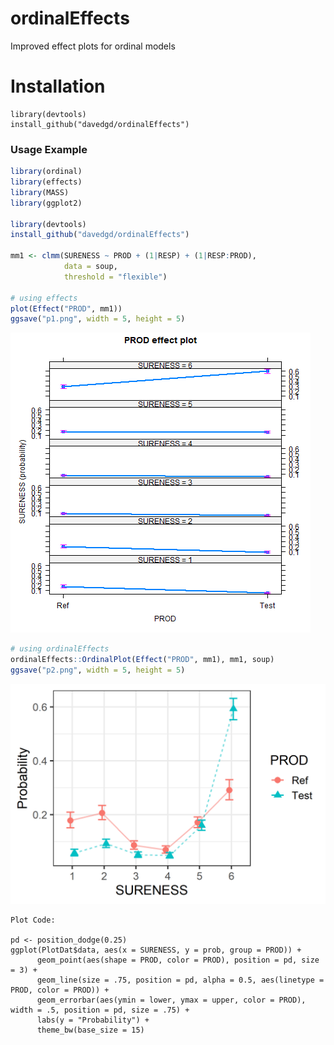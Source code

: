 # ordinalEffects
Improved effect plots for ordinal models

# Installation

```
library(devtools)
install_github("davedgd/ordinalEffects")
```

### Usage Example

``` r
library(ordinal)
library(effects)
library(MASS)
library(ggplot2)

library(devtools)
install_github("davedgd/ordinalEffects")

mm1 <- clmm(SURENESS ~ PROD + (1|RESP) + (1|RESP:PROD), 
            data = soup, 
            threshold = "flexible")

# using effects
plot(Effect("PROD", mm1))
ggsave("p1.png", width = 5, height = 5)
```
![effects](plots/p1.png?raw=true "effects")

``` r
# using ordinalEffects
ordinalEffects::OrdinalPlot(Effect("PROD", mm1), mm1, soup)
ggsave("p2.png", width = 5, height = 5)
```
![ordinalEffects](plots/p2.png?raw=true "ordinalEffects")
```
Plot Code:

pd <- position_dodge(0.25)
ggplot(PlotDat$data, aes(x = SURENESS, y = prob, group = PROD)) +
      geom_point(aes(shape = PROD, color = PROD), position = pd, size = 3) +
      geom_line(size = .75, position = pd, alpha = 0.5, aes(linetype = PROD, color = PROD)) +
      geom_errorbar(aes(ymin = lower, ymax = upper, color = PROD), width = .5, position = pd, size = .75) +
      labs(y = "Probability") +
      theme_bw(base_size = 15)
```
